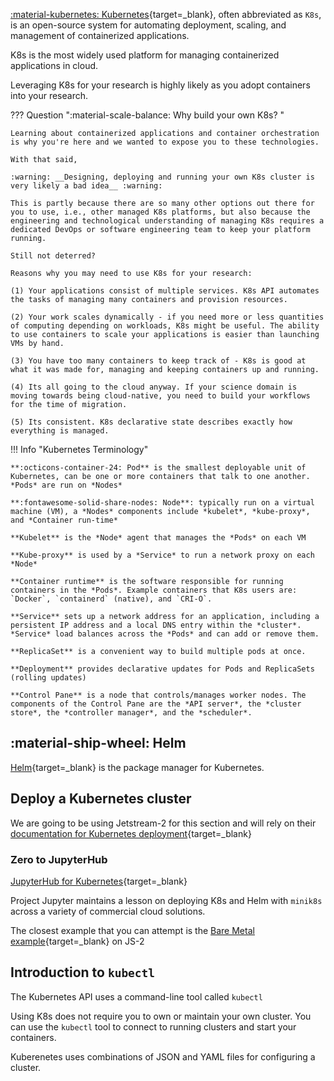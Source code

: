 [:material-kubernetes: Kubernetes](https://kubernetes.io/docs/concepts/overview/what-is-kubernetes/){target=_blank}, often abbreviated as `K8s`, is an open-source system for automating deployment, scaling, and management of containerized applications.

K8s is the most widely used platform for managing containerized applications in cloud.

Leveraging K8s for your research is highly likely as you adopt containers into your research. 

??? Question ":material-scale-balance: Why build your own K8s? "

    Learning about containerized applications and container orchestration is why you're here and we wanted to expose you to these technologies. 

    With that said,

    :warning: __Designing, deploying and running your own K8s cluster is very likely a bad idea__ :warning:
    
    This is partly because there are so many other options out there for you to use, i.e., other managed K8s platforms, but also because the engineering and technological understanding of managing K8s requires a dedicated DevOps or software engineering team to keep your platform running.

    Still not deterred?

    Reasons why you may need to use K8s for your research:

    (1) Your applications consist of multiple services. K8s API automates the tasks of managing many containers and provision resources. 

    (2) Your work scales dynamically - if you need more or less quantities of computing depending on workloads, K8s might be useful. The ability to use containers to scale your applications is easier than launching VMs by hand.

    (3) You have too many containers to keep track of - K8s is good at what it was made for, managing and keeping containers up and running. 

    (4) Its all going to the cloud anyway. If your science domain is moving towards being cloud-native, you need to build your workflows for the time of migration.

    (5) Its consistent. K8s declarative state describes exactly how everything is managed.

!!! Info "Kubernetes Terminology"

    **:octicons-container-24: Pod** is the smallest deployable unit of Kubernetes, can be one or more containers that talk to one another. *Pods* are run on *Nodes*
    
    **:fontawesome-solid-share-nodes: Node**: typically run on a virtual machine (VM), a *Nodes* components include *kubelet*, *kube-proxy*, and *Container run-time*
    
    **Kubelet** is the *Node* agent that manages the *Pods* on each VM
    
    **Kube-proxy** is used by a *Service* to run a network proxy on each *Node*
    
    **Container runtime** is the software responsible for running containers in the *Pods*. Example containers that K8s users are: `Docker`, `containerd` (native), and `CRI-O`.
    
    **Service** sets up a network address for an application, including a persistent IP address and a local DNS entry within the *cluster*. *Service* load balances across the *Pods* and can add or remove them.

    **ReplicaSet** is a convenient way to build multiple pods at once.

    **Deployment** provides declarative updates for Pods and ReplicaSets (rolling updates)
    
    **Control Pane** is a node that controls/manages worker nodes. The components of the Control Pane are the *API server*, the *cluster store*, the *controller manager*, and the *scheduler*.
    
## :material-ship-wheel: Helm

[Helm](https://helm.sh/){target=_blank} is the package manager for Kubernetes. 

## Deploy a Kubernetes cluster

We are going to be using Jetstream-2 for this section and will rely on their [documentation for Kubernetes deployment](https://docs.jetstream-cloud.org/general/kubernetes/){target=_blank}

### Zero to JupyterHub

[JupyterHub for Kubernetes](https://zero-to-jupyterhub.readthedocs.io/en/latest/index.html){target=_blank}

Project Jupyter maintains a lesson on deploying K8s and Helm with `minik8s` across a variety of commercial cloud solutions.

The closest example that you can attempt is the [Bare Metal example](https://zero-to-jupyterhub.readthedocs.io/en/latest/kubernetes/other-infrastructure/step-zero-microk8s.html){target=_blank} on JS-2

## Introduction to `kubectl`

The Kubernetes API uses a command-line tool called `kubectl`

Using K8s does not require you to own or maintain your own cluster. You can use the `kubectl` tool to connect to running clusters and start your containers.


Kuberenetes uses combinations of JSON and YAML files for configuring a cluster. 
